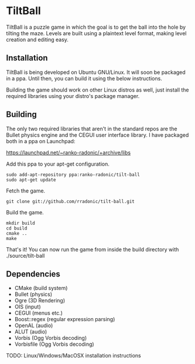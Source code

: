 TiltBall
========

TiltBall is a puzzle game in which the goal is to get the ball into
the hole by tilting the maze. Levels are built using a plaintext level
format, making level creation and editing easy.

Installation
------------

TiltBall is being developed on Ubuntu GNU/Linux. It will soon be
packaged in a ppa. Until then, you can build it using the below
instructions.

Building the game should work on other Linux distros as well, just
install the required libraries using your distro's package manager.

Building
--------

The only two required libraries that aren't in the standard repos are the
Bullet physics engine and the CEGUI user interface library. I have
packaged both in a ppa on Launchpad:

https://launchpad.net/~ranko-radonic/+archive/libs

Add this ppa to your apt-get configuration.

    sudo add-apt-repository ppa:ranko-radonic/tilt-ball
    sudo apt-get update

Fetch the game.

    git clone git://github.com/rradonic/tilt-ball.git

Build the game.

    mkdir build
    cd build
    cmake ..
    make

That's it! You can now run the game from inside the build directory
with ./source/tilt-ball

Dependencies
------------

* CMake (build system)
* Bullet (physics)
* Ogre (3D Rendering)
* OIS (input)
* CEGUI (menus etc.)
* Boost::regex (regular expression parsing)
* OpenAL (audio)
* ALUT (audio)
* Vorbis (Ogg Vorbis decoding)
* Vorbisfile (Ogg Vorbis decoding)

TODO: Linux/Windows/MacOSX installation instructions
